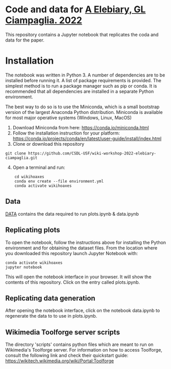# Code and data for [A Elebiary, GL Ciampaglia. 2022](https://wikiworkshop.org/2022/papers/WikiWorkshop2022_paper_30.pdf)

This repository contains a Jupyter notebook that replicates the coda and data for the paper.

# Installation

The notebook was written in Python 3. A number of dependencies are to be
installed before running it. A list of package requirements is provided. The
simplest method is to run a package manager such as pip or conda. It is
recommended that all dependencies are installed in a separate Python
environment.

The best way to do so is to use the Miniconda, which is a small bootstrap
version of the largest Anaconda Python distribution. Miniconda is available for
most major operative systems (Windows, Linux, MacOS) 

1. Download Miniconda from here: https://conda.io/miniconda.html
2. Follow the installation instruction for your platform:
   https://conda.io/projects/conda/en/latest/user-guide/install/index.html
3. Clone or download this repository
```
git clone https://github.com/CSDL-USF/wiki-workshop-2022-elebiary-ciampaglia.git
```
4. Open a terminal and run:
```
    cd wikihoaxes
    conda env create --file environment.yml
    conda activate wikihoaxes
```

## Data
[DATA](https://drive.google.com/drive/folders/1zrOTxxRABRgM741k1pb2RJ7oNSMGBIh8?usp=sharing) contains the data required to run plots.ipynb & data.ipynb

## Replicating plots
To open the notebook, follow the instructions above for installing the Python environment and for obtaining the dataset files. From the location where you downloaded this repository launch Jupyter Notebook with:

    conda activate wikihoaxes
    jupyter notebook
    
This will open the notebook interface in your browser. It will show the contents of this repository. Click on the entry called plots.ipynb.

## Replicating data generation
After opening the notebook interface, click on the notebook data.ipynb to regenerate the data to to use in plots.ipynb.

## Wikimedia Toolforge server scripts
The directory 'scripts' contains python files which are meant to run on Wikimedia's Toolforge server.
For information on how to access Toolforge, consult the following link and check their quickstart guide:
https://wikitech.wikimedia.org/wiki/Portal:Toolforge


